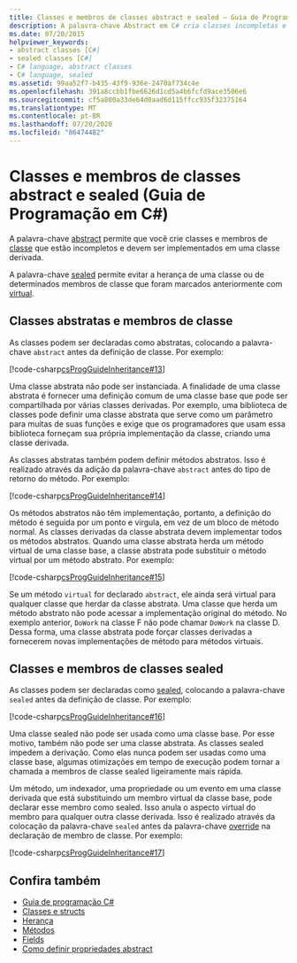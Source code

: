 ```yaml
---
title: Classes e membros de classes abstract e sealed – Guia de Programação em C#
description: A palavra-chave Abstract em C# cria classes incompletas e membros de classe. A palavra-chave sealed impede a herança de classes virtuais ou membros de classe anteriormente.
ms.date: 07/20/2015
helpviewer_keywords:
- abstract classes [C#]
- sealed classes [C#]
- C# language, abstract classes
- C# language, sealed
ms.assetid: 99aa52f7-b435-43f9-936e-2470af734c4e
ms.openlocfilehash: 391a8ccbb1fbe6626d1cd5a4b6fcfd9ace3506e6
ms.sourcegitcommit: cf5a800a33de64d0aad6d115ffcc935f32375164
ms.translationtype: MT
ms.contentlocale: pt-BR
ms.lasthandoff: 07/20/2020
ms.locfileid: "86474482"
---
```

# <a name="abstract-and-sealed-classes-and-class-members-c-programming-guide"></a>Classes e membros de classes abstract e sealed (Guia de Programação em C#)
A palavra-chave [abstract](../../language-reference/keywords/abstract.md) permite que você crie classes e membros de [classe](../../language-reference/keywords/class.md) que estão incompletos e devem ser implementados em uma classe derivada.  
  
 A palavra-chave [sealed](../../language-reference/keywords/sealed.md) permite evitar a herança de uma classe ou de determinados membros de classe que foram marcados anteriormente com [virtual](../../language-reference/keywords/virtual.md).  
  
## <a name="abstract-classes-and-class-members"></a>Classes abstratas e membros de classe  
 As classes podem ser declaradas como abstratas, colocando a palavra-chave `abstract` antes da definição de classe. Por exemplo:  
  
 [!code-csharp[csProgGuideInheritance#13](~/samples/snippets/csharp/VS_Snippets_VBCSharp/csProgGuideInheritance/CS/Inheritance.cs#13)]  
  
 Uma classe abstrata não pode ser instanciada. A finalidade de uma classe abstrata é fornecer uma definição comum de uma classe base que pode ser compartilhada por várias classes derivadas. Por exemplo, uma biblioteca de classes pode definir uma classe abstrata que serve como um parâmetro para muitas de suas funções e exige que os programadores que usam essa biblioteca forneçam sua própria implementação da classe, criando uma classe derivada.  
  
 As classes abstratas também podem definir métodos abstratos. Isso é realizado através da adição da palavra-chave `abstract` antes do tipo de retorno do método. Por exemplo:  
  
 [!code-csharp[csProgGuideInheritance#14](~/samples/snippets/csharp/VS_Snippets_VBCSharp/csProgGuideInheritance/CS/Inheritance.cs#14)]  
  
 Os métodos abstratos não têm implementação, portanto, a definição do método é seguida por um ponto e vírgula, em vez de um bloco de método normal. As classes derivadas da classe abstrata devem implementar todos os métodos abstratos. Quando uma classe abstrata herda um método virtual de uma classe base, a classe abstrata pode substituir o método virtual por um método abstrato. Por exemplo:  
  
 [!code-csharp[csProgGuideInheritance#15](~/samples/snippets/csharp/VS_Snippets_VBCSharp/csProgGuideInheritance/CS/Inheritance.cs#15)]  
  
 Se um método `virtual` for declarado `abstract`, ele ainda será virtual para qualquer classe que herdar da classe abstrata. Uma classe que herda um método abstrato não pode acessar a implementação original do método. No exemplo anterior, `DoWork` na classe F não pode chamar `DoWork` na classe D. Dessa forma, uma classe abstrata pode forçar classes derivadas a fornecerem novas implementações de método para métodos virtuais.  
  
## <a name="sealed-classes-and-class-members"></a>Classes e membros de classes sealed  
 As classes podem ser declaradas como [sealed](../../language-reference/keywords/sealed.md), colocando a palavra-chave `sealed` antes da definição de classe. Por exemplo:  
  
 [!code-csharp[csProgGuideInheritance#16](~/samples/snippets/csharp/VS_Snippets_VBCSharp/csProgGuideInheritance/CS/Inheritance.cs#16)]  
  
 Uma classe sealed não pode ser usada como uma classe base. Por esse motivo, também não pode ser uma classe abstrata. As classes sealed impedem a derivação. Como elas nunca podem ser usadas como uma classe base, algumas otimizações em tempo de execução podem tornar a chamada a membros de classe sealed ligeiramente mais rápida.  
  
 Um método, um indexador, uma propriedade ou um evento em uma classe derivada que está substituindo um membro virtual da classe base, pode declarar esse membro como sealed. Isso anula o aspecto virtual do membro para qualquer outra classe derivada. Isso é realizado através da colocação da palavra-chave `sealed` antes da palavra-chave [override](../../language-reference/keywords/override.md) na declaração de membro de classe. Por exemplo:  
  
 [!code-csharp[csProgGuideInheritance#17](~/samples/snippets/csharp/VS_Snippets_VBCSharp/csProgGuideInheritance/CS/Inheritance.cs#17)]  
  
## <a name="see-also"></a>Confira também

- [Guia de programação C#](../index.md)
- [Classes e structs](./index.md)
- [Herança](./inheritance.md)
- [Métodos](./methods.md)
- [Fields](./fields.md)
- [Como definir propriedades abstract](./how-to-define-abstract-properties.md)
